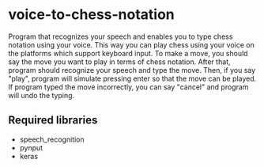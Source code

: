 # voice-to-chess-notation
Program that recognizes your speech and enables you to type chess notation using your voice. This way you can play chess using your voice on the platforms which support keyboard input. To make a move, you should say the move you want to play in terms of chess notation. After that, program should recognize your speech and type the move. Then, if you say "play", program will simulate pressing enter so that the move can be played. If program typed the move incorrectly, you can say "cancel" and program will undo the typing. 

## Required libraries
- speech_recognition
- pynput
- keras
